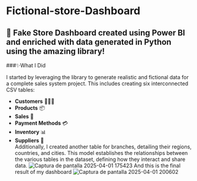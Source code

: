 # Fictional-store-Dashboard
🛒 Fake Store Dashboard created using Power BI and enriched with data generated in Python using the amazing  library!
---
###✨What I Did

I started by leveraging the  library to generate realistic and fictional data for a complete sales system project. This includes creating six interconnected CSV tables:
- **Customers** 🧑‍🤝‍🧑  
- **Products** 📦  
- **Sales** 💸  
- **Payment Methods** 💳  
- **Inventory** 📊  
- **Suppliers** 🚚  
Additionally, I created another table for branches, detailing their regions, countries, and cities.
This model establishes the relationships between the various tables in the dataset, defining how they interact and share data.
![Captura de pantalla 2025-04-01 175423](https://github.com/user-attachments/assets/270fb675-01d5-4616-92d3-ac62900974ef)
And this is the final result of my dashboard
![Captura de pantalla 2025-04-01 200602](https://github.com/user-attachments/assets/39a78e9f-1af1-4cc2-98f4-42520db43899)
